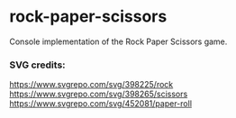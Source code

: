 # rock-paper-scissors
Console implementation of the Rock Paper Scissors game.


### SVG credits: 
https://www.svgrepo.com/svg/398225/rock
https://www.svgrepo.com/svg/398265/scissors
https://www.svgrepo.com/svg/452081/paper-roll
